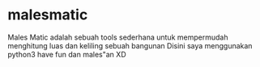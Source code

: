 # malesmatic
Males Matic adalah sebuah tools sederhana untuk mempermudah menghitung luas dan keliling sebuah bangunan
Disini saya menggunakan python3 
have fun dan males"an XD
